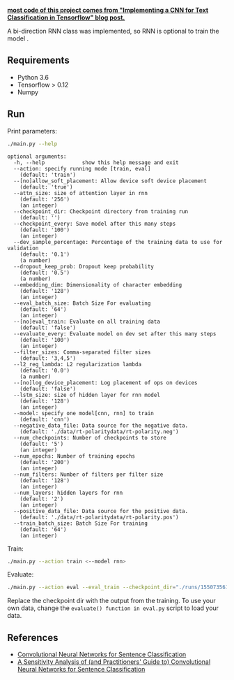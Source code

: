 **[most code of this project comes from "Implementing a CNN for Text Classification in Tensorflow" blog post.](http://www.wildml.com/2015/12/implementing-a-cnn-for-text-classification-in-tensorflow/)**

A bi-direction RNN class was implemented,  so RNN is optional to train the model .   

## Requirements

- Python 3.6
- Tensorflow > 0.12
- Numpy

## Run

Print parameters:

```bash
./main.py --help
```

```
optional arguments:
  -h, --help            show this help message and exit
  --action: specify running mode [train, eval]
    (default: 'train')
  --[no]allow_soft_placement: Allow device soft device placement
    (default: 'true')
  --attn_size: size of attention layer in rnn
    (default: '256')
    (an integer)
  --checkpoint_dir: Checkpoint directory from training run
    (default: '')
  --checkpoint_every: Save model after this many steps
    (default: '100')
    (an integer)
  --dev_sample_percentage: Percentage of the training data to use for validation
    (default: '0.1')
    (a number)
  --dropout_keep_prob: Dropout keep probability
    (default: '0.5')
    (a number)
  --embedding_dim: Dimensionality of character embedding
    (default: '128')
    (an integer)
  --eval_batch_size: Batch Size For evaluating
    (default: '64')
    (an integer)
  --[no]eval_train: Evaluate on all training data
    (default: 'false')
  --evaluate_every: Evaluate model on dev set after this many steps
    (default: '100')
    (an integer)
  --filter_sizes: Comma-separated filter sizes
    (default: '3,4,5')
  --l2_reg_lambda: L2 regularization lambda
    (default: '0.0')
    (a number)
  --[no]log_device_placement: Log placement of ops on devices
    (default: 'false')
  --lstm_size: size of hidden layer for rnn model
    (default: '128')
    (an integer)
  --model: specify one model[cnn, rnn] to train
    (default: 'cnn')
  --negative_data_file: Data source for the negative data.
    (default: './data/rt-polaritydata/rt-polarity.neg')
  --num_checkpoints: Number of checkpoints to store
    (default: '5')
    (an integer)
  --num_epochs: Number of training epochs
    (default: '200')
    (an integer)
  --num_filters: Number of filters per filter size
    (default: '128')
    (an integer)
  --num_layers: hidden layers for rnn
    (default: '2')
    (an integer)
  --positive_data_file: Data source for the positive data.
    (default: './data/rt-polaritydata/rt-polarity.pos')
  --train_batch_size: Batch Size For training
    (default: '64')
    (an integer)

```

Train:

```bash
./main.py --action train <--model rnn>
```

Evaluate:

```bash
./main.py --action eval --eval_train --checkpoint_dir="./runs/1550735612/checkpoints/"
```

Replace the checkpoint dir with the output from the training. To use your own data, change the `evaluate() function in eval.py` script to load your data.


## References

- [Convolutional Neural Networks for Sentence Classification](http://arxiv.org/abs/1408.5882)
- [A Sensitivity Analysis of (and Practitioners' Guide to) Convolutional Neural Networks for Sentence Classification](http://arxiv.org/abs/1510.03820)
